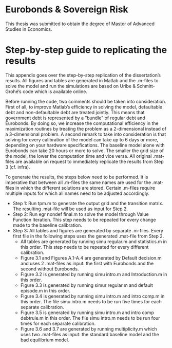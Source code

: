 # Eurobonds & Sovereign Risk
This thesis was submitted to obtain the degree of Master of Advanced Studies in Economics.

# Step-by-step guide to replicating the results
This appendix goes over the step-by-step replication of the dissertation’s results. All
figures and tables are generated in Matlab and the .m-files to solve the model and run
the simulations are based on Uribe & Schmitt-Grohé’s code which is available online.

Before running the code, two comments should be taken into consideration. First of all,
to improve Matlab’s efficiency in solving the model, defaultable debt and non-defaultable
debt are treated jointly. This means that government debt is represented by a ”bundle”
of regular debt and Eurobonds. By doing so, we increase the computational efficiency
in the maximization routines by treating the problem as a 2-dimensional instead of a
3-dimensional problem. A second remark to take into consideration is that solving for
every calibration of the model can take up to 6 days or more, depending on your hardware specifications. 
The baseline model alone with Eurobonds can take 20 hours or more
to solve. The smaller the grid size of the model, the lower the computation time and
vice versa. All original .mat-files are available on request to immediately replicate the
results from Step 3 (cf. infra).

To generate the results, the steps below need to be performed. It is imperative that
between all .m-files the same names are used for the .mat-files in which the different
solutions are stored. Certain .m-files require multiple inputs for which all names need
to be adjusted accordingly.
* Step 1: Run tpm.m to generate the output grid and the transition matrix. The
resulting .mat-file will be used as input for Step 2.
* Step 2: Run egr nondef final.m to solve the model through Value Function
Iteration. This step needs to be repeated for every change made to the baseline
calibration.
* Step 3: All tables and figures are generated by separate .m-files. Every first file
in the following steps uses the generated .mat-file from Step 2.
  * All tables are generated by running simu regular.m and statistics.m in
this order. This step needs to be repeated for every different calibration.
  * Figure 3.1 and Figures A.1-A.4 are generated by Default decision.m and
uses 2 .mat-files as input: the first with Eurobonds and the second without
Eurobonds.
  * Figure 3.2 is generated by running simu intro.m and Introduction.m in this
order.
  * Figure 3.3 is generated by running simur regular.m and default episode.m
in this order.
  * Figure 3.4 is generated by running simu intro.m and intro comp.m in this
order. The file simu intro.m needs to be run five times for each separate
calibration.
  * Figure 3.5 is generated by running simu intro.m and intro comp debtrule.m
in this order. The file simu intro.m needs to be run four times for each
separate calibration.
  * Figure 3.6 and 3.7 are generated by running multiplicity.m which uses two
.mat-files as input: the standard baseline model and the bad equilibrium
model.
